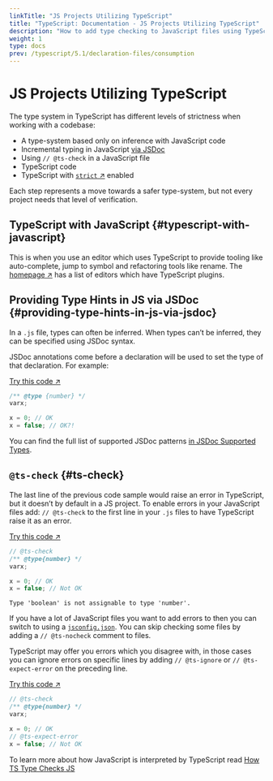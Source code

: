 ```yaml
---
linkTitle: "JS Projects Utilizing TypeScript"
title: "TypeScript: Documentation - JS Projects Utilizing TypeScript"
description: "How to add type checking to JavaScript files using TypeScript"
weight: 1
type: docs
prev: /typescript/5.1/declaration-files/consumption
---
```


# JS Projects Utilizing TypeScript

The type system in TypeScript has different levels of strictness when working with a codebase:

- A type-system based only on inference with JavaScript code
- Incremental typing in JavaScript [via JSDoc](/typescript/5.1/javascript/jsdoc-supported-types)
- Using `// @ts-check` in a JavaScript file
- TypeScript code
- TypeScript with [`strict` ↗](https://www.typescriptlang.org/tsconfig.html#strict) enabled

Each step represents a move towards a safer type-system, but not every project needs that level of verification.

## TypeScript with JavaScript {#typescript-with-javascript}

This is when you use an editor which uses TypeScript to provide tooling like auto-complete, jump to symbol and refactoring tools like rename.
The [homepage ↗](https://www.typescriptlang.org/) has a list of editors which have TypeScript plugins.

## Providing Type Hints in JS via JSDoc {#providing-type-hints-in-js-via-jsdoc}

In a `.js` file, types can often be inferred. When types can’t be inferred, they can be specified using JSDoc syntax.

JSDoc annotations come before a declaration will be used to set the type of that declaration. For example:

[Try this code ↗](https://www.typescriptlang.org/play#code/PQKhAIAEBcE8AcCm4DeA7ArgWwEaIE4C+4IwAUAG4CG+4AHgNxll3gC84ADA+MMOAHkA0i3bgAZlQA2AZ0Q8+goQH4AhEA)

```js
/** @type {number} */
varx;

x = 0; // OK
x = false; // OK?!
```

You can find the full list of supported JSDoc patterns [in JSDoc Supported Types](/typescript/5.1/javascript/jsdoc-supported-types).

## `@ts-check` {#ts-check}

The last line of the previous code sample would raise an error in TypeScript, but it doesn’t by default in a JS project.
To enable errors in your JavaScript files add: `// @ts-check` to the first line in your `.js` files to have TypeScript raise it as an error.

[Try this code ↗](https://www.typescriptlang.org/play#code/PTAEAEBcGcFoGMAWBTeBrAUCCyBOuB7XaALlACYBmc8rAKjokgE8AHZUAbwDsBXAWwBGeAL6g6wDADcAhrlAAPANwYMC0AF5QABiWhsAeQDSazaABmMgDbRke7ADkCkUMaA)

```js
// @ts-check
/** @type{number} */
varx;

x = 0; // OK
x = false; // Not OK
```

```text {filename="Generated error"}
Type 'boolean' is not assignable to type 'number'.
```

If you have a lot of JavaScript files you want to add errors to then you can switch to using a [`jsconfig.json`](/typescript/5.1/project-configuration/tsconfig-json).
You can skip checking some files by adding a `// @ts-nocheck` comment to files.

TypeScript may offer you errors which you disagree with, in those cases you can ignore errors on specific lines by adding `// @ts-ignore` or `// @ts-expect-error` on the preceding line.

[Try this code ↗](https://www.typescriptlang.org/play#code/PTAEAEBcGcFoGMAWBTeBrAUMAVNikBPAB2VAG8A7AVwFsAjZAJwF9RtgMA3AQ0dAA8A3Bgz9QAXlAAGQaBCgA8gGksYKHGT8S8SLCaMA9o1ETQAM24AbaMlnyAcgciKlQA)

```js
// @ts-check
/** @type{number} */
varx;

x = 0; // OK
// @ts-expect-error
x = false; // Not OK
```

To learn more about how JavaScript is interpreted by TypeScript read [How TS Type Checks JS](/typescript/5.1/javascript/type-checking-javascript-files)
